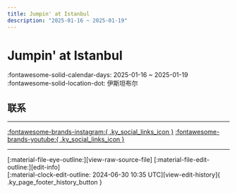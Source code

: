 ```yaml
---
title: Jumpin' at Istanbul
description: "2025-01-16 ~ 2025-01-19"
---
```


# Jumpin' at Istanbul 

:fontawesome-solid-calendar-days: 2025-01-16 ~ 2025-01-19  
:fontawesome-solid-location-dot: 伊斯坦布尔  

## 联系


---

 [:fontawesome-brands-instagram:{ .ky_social_links_icon }](https://instagram.com/jumpinatistanbul) [:fontawesome-brands-youtube:{ .ky_social_links_icon }](https://youtube.com/@jumpinatistanbul)

---

<div class="ky_page_footer" markdown>
<div class="ky_page_footer_trailing" markdown="span">
[:material-file-eye-outline:][view-raw-source-file]
[:material-file-edit-outline:][edit-info]
</div>
<div class="ky_page_footer_leading" markdown="span">
[:material-clock-edit-outline: 2024-06-30 10:35 UTC][view-edit-history]{ .ky_page_footer_history_button }
</div>
</div>

[view-raw-source-file]: https://github.com/swingdance/events/blob/main/2025/tr_TR/jumpin-at-istanbul-2025.json "查看原始源文件"
[edit-info]: https://github.com/swingdance/events/issues/new?assignees=&labels=update+event&projects=&template=03-update_entity.yml&title=%5B2025%2Ftr_TR%5D%20Update%20Event%3A%20Jumpin%27%20at%20Istanbul&region=tr_TR&year=2025&id=jumpin-at-istanbul-2025&name=Jumpin%27%20at%20Istanbul&org_id= "编辑信息"

[view-edit-history]: https://github.com/swingdance/events/commits/main/2025/tr_TR/jumpin-at-istanbul-2025.json "查看编辑历史"
